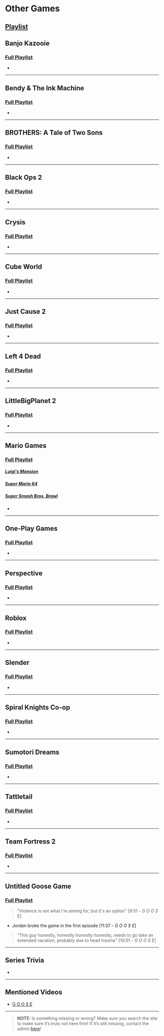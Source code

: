 # Other Games
## [Playlist]()

 
## **Banjo Kazooie**  
### [Full Playlist](https://www.youtube.com/playlist?list=PLwljWXtmIKiSlz620-NbpDD2Pr-UZ-XIB)
- 
----
## **Bendy & The Ink Machine**  
### [Full Playlist](https://www.youtube.com/playlist?list=PLwljWXtmIKiQW0f5-_TKiOzfpB3amsv_z)
- 
----
## **BROTHERS: A Tale of Two Sons**  
### [Full Playlist](https://www.youtube.com/playlist?list=PLwljWXtmIKiRgAcZL1tnOcfTPCd791XWd)
- 
----
## **Black Ops 2**  
### [Full Playlist](https://www.youtube.com/playlist?list=PLwljWXtmIKiTK0nAQkDyuIq3z6IEllM5n)
- 
----
## **Crysis**  
### [Full Playlist](https://www.youtube.com/playlist?list=PLwljWXtmIKiTAnkvQ9xP6kfB8xpTkGwK_)
- 
----
## **Cube World**  
### [Full Playlist](https://www.youtube.com/playlist?list=PLwljWXtmIKiTz1Scqdr8aI2tk3U03Qzsh)
- 
----
## **Just Cause 2**  
### [Full Playlist](https://www.youtube.com/playlist?list=PLwljWXtmIKiSiFkYAod0Bf9GwGq-IxdFZ)
- 
----
## **Left 4 Dead**  
### [Full Playlist](https://www.youtube.com/playlist?list=PLwljWXtmIKiSdtQiHgG9YAreKK-_iGync)
- 
----
## **LittleBigPlanet 2**  
### [Full Playlist](https://www.youtube.com/playlist?list=PLwljWXtmIKiR9gVjI3hHoRwnnDR5vVRr-)
- 
----
## **Mario Games**  
### [Full Playlist](https://www.youtube.com/playlist?list=PLwljWXtmIKiQ9efzWarjlTk3y8k2jbz7H)
   ##### [Luigi's Mansion](https://www.youtube.com/playlist?list=PLwljWXtmIKiQ-vq4qZtrfS_lb5C1bozGE)
   ##### [Super Mario 64](https://www.youtube.com/playlist?list=PLwljWXtmIKiSOt3klchwGyCWcrDV-pSfl)
   ##### [Super Smash Bros. Brawl](https://www.youtube.com/playlist?list=PLwljWXtmIKiQ8d2YwixjO-BQrFvaaZC0l)
- 
----
## **One-Play Games**  
### [Full Playlist](https://www.youtube.com/playlist?list=PLwljWXtmIKiSDk0uMGLUO0GhttucfJS3I)
- 
----
## **Perspective**  
### [Full Playlist](https://www.youtube.com/playlist?list=PLwljWXtmIKiRpGNUOd8xaAzF3np7prGN3)
- 
----
## **Roblox**  
### [Full Playlist](https://www.youtube.com/playlist?list=PLwljWXtmIKiQNBmWwD1-tpei6tAdepMIo)
- 
----
## **Slender**  
### [Full Playlist](https://www.youtube.com/playlist?list=PLwljWXtmIKiQhUbm8CtV73s-4CnA0oxIa)
- 
----
## **Spiral Knights Co-op**  
### [Full Playlist](https://www.youtube.com/playlist?list=PLwljWXtmIKiSbweDodbrg1kt2gds8-J4O)
- 
----
## **Sumotori Dreams**  
### [Full Playlist](https://www.youtube.com/playlist?list=PLwljWXtmIKiR6TXk94_6-1997SmCoI1mv)
- 
----
## **Tattletail**  
### [Full Playlist](https://www.youtube.com/playlist?list=PLwljWXtmIKiSuWRrnpMBn0BBo_RpNJeI9)
- 
----
## **Team Fortress 2**  
### [Full Playlist]()
- 
----
## **Untitled Goose Game**
### [Full Playlist]()
> "Violence is not what I'm aiming for, but it's an option" [9:51 - *G O O S E*]
- Jordan broke the game in the first episode [11:37 - *G O O S E*]
> "This guy honestly, honestly honestly honestly, needs to go take an extended vacation, probably due to head trauma" [10:01 - *G O O S E*]

----
 
## Series Trivia
- 

----

## Mentioned Videos
- [G O O S E](https://youtu.be/DhNZfvpS5Xc)
 
----
 
> **NOTE:** Is something missing or wrong? Make sure you search the site to make sure it’s truly not here first! If it’s still missing, contact the admin [here](../chapter_2.html)!